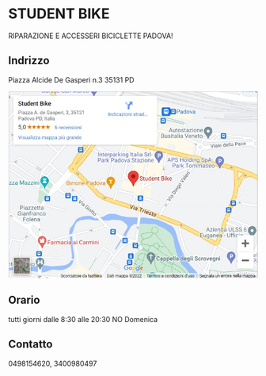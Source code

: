 # STUDENT BIKE

RIPARAZIONE E ACCESSERI BICICLETTE PADOVA!


## Indrizzo
Piazza Alcide De Gasperi n.3 35131 PD

![address](map.jpg)

## Orario
tutti giorni dalle 8:30 alle 20:30 NO Domenica


## Contatto
0498154620, 3400980497

